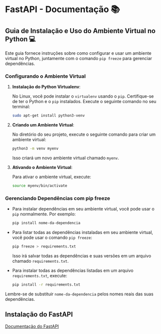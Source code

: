 # FastAPI - Documentação 📚

## Guia de Instalação e Uso do Ambiente Virtual no Python 💻

Este guia fornece instruções sobre como configurar e usar um ambiente virtual no Python, juntamente com o comando `pip freeze` para gerenciar dependências.

### Configurando o Ambiente Virtual

1. **Instalação do Python Virtualenv**:

    No Linux, você pode instalar o `virtualenv` usando o `pip`. Certifique-se de ter o Python e o `pip` instalados. Execute o seguinte comando no seu terminal:

    ```bash
    sudo apt-get install python3-venv
    ```

2. **Criando um Ambiente Virtual**:

    No diretório do seu projeto, execute o seguinte comando para criar um ambiente virtual:

    ```bash
    python3 -m venv myenv
    ```

    Isso criará um novo ambiente virtual chamado `myenv`.

3. **Ativando o Ambiente Virtual**:

    Para ativar o ambiente virtual, execute:

    ```bash
    source myenv/bin/activate
    ```

### Gerenciando Dependências com pip freeze

- Para instalar dependências em seu ambiente virtual, você pode usar o `pip` normalmente. Por exemplo:

    ```bash
    pip install nome-da-dependencia
    ```

- Para listar todas as dependências instaladas em seu ambiente virtual, você pode usar o comando `pip freeze`:

    ```bash
    pip freeze > requirements.txt
    ```

    Isso irá salvar todas as dependências e suas versões em um arquivo chamado `requirements.txt`.

- Para instalar todas as dependências listadas em um arquivo `requirements.txt`, execute:

    ```bash
    pip install -r requirements.txt
    ```

Lembre-se de substituir `nome-da-dependencia` pelos nomes reais das suas dependências.

## Instalação do FastAPI

[Documentação do FastAPI](https://github.com/tiangolo/fastapi#installation)
